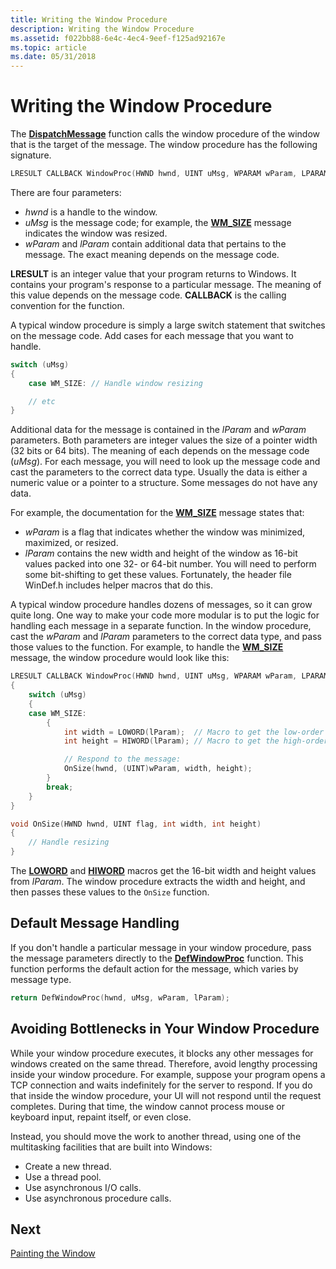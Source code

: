 ```yaml
---
title: Writing the Window Procedure
description: Writing the Window Procedure
ms.assetid: f022bb88-6e4c-4ec4-9eef-f125ad92167e
ms.topic: article
ms.date: 05/31/2018
---
```


# Writing the Window Procedure

The [**DispatchMessage**](/windows/desktop/api/winuser/nf-winuser-dispatchmessage) function calls the window procedure of the window that is the target of the message. The window procedure has the following signature.

```C++
LRESULT CALLBACK WindowProc(HWND hwnd, UINT uMsg, WPARAM wParam, LPARAM lParam);
```

There are four parameters:

- *hwnd* is a handle to the window.
- *uMsg* is the message code; for example, the [**WM\_SIZE**](/windows/desktop/winmsg/wm-size) message indicates the window was resized.
- *wParam* and *lParam* contain additional data that pertains to the message. The exact meaning depends on the message code.

**LRESULT** is an integer value that your program returns to Windows. It contains your program's response to a particular message. The meaning of this value depends on the message code. **CALLBACK** is the calling convention for the function.

A typical window procedure is simply a large switch statement that switches on the message code. Add cases for each message that you want to handle.

```C++
switch (uMsg)
{
    case WM_SIZE: // Handle window resizing

    // etc
}
```

Additional data for the message is contained in the *lParam* and *wParam* parameters. Both parameters are integer values the size of a pointer width (32 bits or 64 bits). The meaning of each depends on the message code (*uMsg*). For each message, you will need to look up the message code and cast the parameters to the correct data type. Usually the data is either a numeric value or a pointer to a structure. Some messages do not have any data.

For example, the documentation for the [**WM\_SIZE**](/windows/desktop/winmsg/wm-size) message states that:

- *wParam* is a flag that indicates whether the window was minimized, maximized, or resized.
- *lParam* contains the new width and height of the window as 16-bit values packed into one 32- or 64-bit number. You will need to perform some bit-shifting to get these values. Fortunately, the header file WinDef.h includes helper macros that do this.

A typical window procedure handles dozens of messages, so it can grow quite long. One way to make your code more modular is to put the logic for handling each message in a separate function. In the window procedure, cast the *wParam* and *lParam* parameters to the correct data type, and pass those values to the function. For example, to handle the [**WM\_SIZE**](/windows/desktop/winmsg/wm-size) message, the window procedure would look like this:

```C++
LRESULT CALLBACK WindowProc(HWND hwnd, UINT uMsg, WPARAM wParam, LPARAM lParam)
{
    switch (uMsg)
    {
    case WM_SIZE:
        {
            int width = LOWORD(lParam);  // Macro to get the low-order word.
            int height = HIWORD(lParam); // Macro to get the high-order word.

            // Respond to the message:
            OnSize(hwnd, (UINT)wParam, width, height);
        }
        break;
    }
}

void OnSize(HWND hwnd, UINT flag, int width, int height)
{
    // Handle resizing
}
```

The [**LOWORD**](../winmsg/loword.md) and [**HIWORD**](../winmsg/hiword.md) macros get the 16-bit width and height values from *lParam*. The window procedure extracts the width and height, and then passes these values to the `OnSize` function.

## Default Message Handling

If you don't handle a particular message in your window procedure, pass the message parameters directly to the [**DefWindowProc**](/windows/desktop/api/winuser/nf-winuser-defwindowproca) function. This function performs the default action for the message, which varies by message type.

```C++
return DefWindowProc(hwnd, uMsg, wParam, lParam);
```

## Avoiding Bottlenecks in Your Window Procedure

While your window procedure executes, it blocks any other messages for windows created on the same thread. Therefore, avoid lengthy processing inside your window procedure. For example, suppose your program opens a TCP connection and waits indefinitely for the server to respond. If you do that inside the window procedure, your UI will not respond until the request completes. During that time, the window cannot process mouse or keyboard input, repaint itself, or even close.

Instead, you should move the work to another thread, using one of the multitasking facilities that are built into Windows:

- Create a new thread.
- Use a thread pool.
- Use asynchronous I/O calls.
- Use asynchronous procedure calls.

## Next

[Painting the Window](painting-the-window.md)
